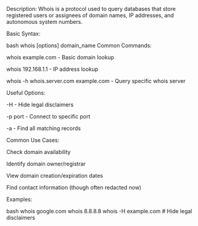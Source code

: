 
Description:
Whois is a protocol used to query databases that store registered users or assignees of domain names, IP addresses, and autonomous system numbers.

Basic Syntax:

bash
whois [options] domain_name
Common Commands:

whois example.com - Basic domain lookup

whois 192.168.1.1 - IP address lookup

whois -h whois.server.com example.com - Query specific whois server

Useful Options:

-H - Hide legal disclaimers

-p port - Connect to specific port

-a - Find all matching records

Common Use Cases:

Check domain availability

Identify domain owner/registrar

View domain creation/expiration dates

Find contact information (though often redacted now)

Examples:

bash
whois google.com
whois 8.8.8.8
whois -H example.com  # Hide legal disclaimers
